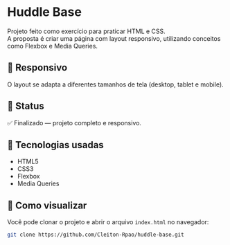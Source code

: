 # Huddle Base

Projeto feito como exercício para praticar HTML e CSS.  
A proposta é criar uma página com layout responsivo, utilizando conceitos como Flexbox e Media Queries.

## 📱 Responsivo

O layout se adapta a diferentes tamanhos de tela (desktop, tablet e mobile).

## 🚧 Status

✅ Finalizado — projeto completo e responsivo.

## 🔧 Tecnologias usadas

- HTML5
- CSS3
- Flexbox
- Media Queries

## 🚀 Como visualizar

Você pode clonar o projeto e abrir o arquivo `index.html` no navegador:

```bash
git clone https://github.com/Cleiton-Rpao/huddle-base.git
